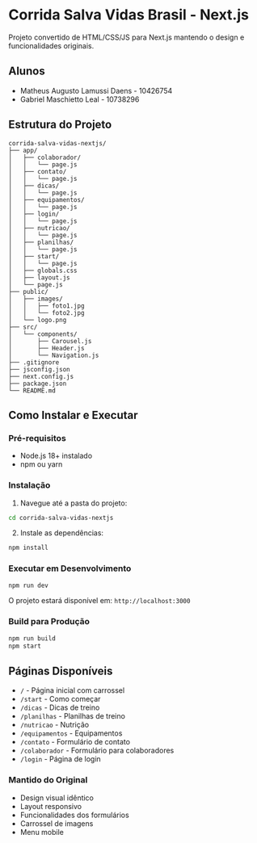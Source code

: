# Corrida Salva Vidas Brasil - Next.js

Projeto convertido de HTML/CSS/JS para Next.js mantendo o design e funcionalidades originais.

## Alunos
- Matheus Augusto Lamussi Daens - 10426754
- Gabriel Maschietto Leal - 10738296


## Estrutura do Projeto

```
corrida-salva-vidas-nextjs/
├── app/
│   ├── colaborador/
│   │   └── page.js
│   ├── contato/
│   │   └── page.js
│   ├── dicas/
│   │   └── page.js
│   ├── equipamentos/
│   │   └── page.js
│   ├── login/
│   │   └── page.js
│   ├── nutricao/
│   │   └── page.js
│   ├── planilhas/
│   │   └── page.js
│   ├── start/
│   │   └── page.js
│   ├── globals.css
│   ├── layout.js
│   └── page.js
├── public/
│   ├── images/
│   │   ├── foto1.jpg
│   │   └── foto2.jpg
│   └── logo.png
├── src/
│   └── components/
│       ├── Carousel.js
│       ├── Header.js
│       └── Navigation.js
├── .gitignore
├── jsconfig.json
├── next.config.js
├── package.json
└── README.md
```

## Como Instalar e Executar

### Pré-requisitos
- Node.js 18+ instalado
- npm ou yarn

### Instalação

1. Navegue até a pasta do projeto:
```bash
cd corrida-salva-vidas-nextjs
```

2. Instale as dependências:
```bash
npm install
```

### Executar em Desenvolvimento

```bash
npm run dev
```

O projeto estará disponível em: `http://localhost:3000`

### Build para Produção

```bash
npm run build
npm start
```

## Páginas Disponíveis

- `/` - Página inicial com carrossel
- `/start` - Como começar
- `/dicas` - Dicas de treino
- `/planilhas` - Planilhas de treino
- `/nutricao` - Nutrição
- `/equipamentos` - Equipamentos
- `/contato` - Formulário de contato
- `/colaborador` - Formulário para colaboradores
- `/login` - Página de login


### Mantido do Original

- Design visual idêntico
- Layout responsivo
- Funcionalidades dos formulários
- Carrossel de imagens
- Menu mobile

